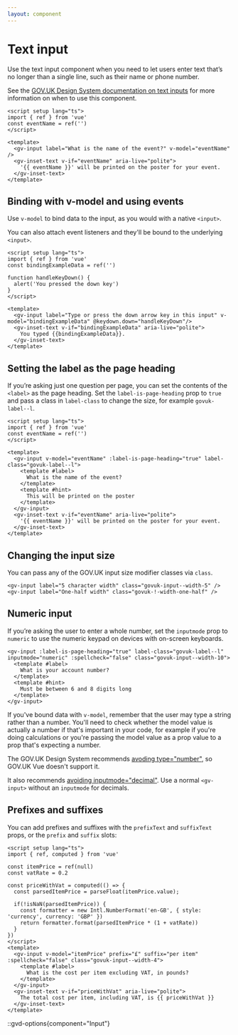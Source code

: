 ```yaml
---
layout: component
---
```


# Text input

Use the text input component when you need to let users enter text that’s no longer than a single line, such as their name or phone number.

See the [GOV.UK Design System documentation on text inputs](https://design-system.service.gov.uk/components/text-input/) for more information on when to use this component.

```vue
<script setup lang="ts">
import { ref } from 'vue'
const eventName = ref('')
</script>

<template>
  <gv-input label="What is the name of the event?" v-model="eventName" />
  <gv-inset-text v-if="eventName" aria-live="polite">
    '{{ eventName }}' will be printed on the poster for your event.
  </gv-inset-text>
</template>
```

## Binding with v-model and using events

Use `v-model` to bind data to the input, as you would with a native `<input>`.

You can also attach event listeners and they'll be bound to the underlying `<input>`.

```vue
<script setup lang="ts">
import { ref } from 'vue'
const bindingExampleData = ref('')

function handleKeyDown() {
  alert('You pressed the down key')
}
</script>

<template>
  <gv-input label="Type or press the down arrow key in this input" v-model="bindingExampleData" @keydown.down="handleKeyDown"/>
  <gv-inset-text v-if="bindingExampleData" aria-live="polite">
    You typed {{bindingExampleData}}.
  </gv-inset-text>
</template>
```

## Setting the label as the page heading

If you’re asking just one question per page, you can set the contents of the `<label>` as the page heading. Set the
`label-is-page-heading` prop to `true` and pass a class in `label-class` to change the size, for example `govuk-label--l`.

```vue
<script setup lang="ts">
import { ref } from 'vue'
const eventName = ref('')
</script>

<template>
  <gv-input v-model="eventName" :label-is-page-heading="true" label-class="govuk-label--l">
    <template #label>
      What is the name of the event?
    </template>
    <template #hint>
      This will be printed on the poster
    </template>
  </gv-input>
  <gv-inset-text v-if="eventName" aria-live="polite">
    '{{ eventName }}' will be printed on the poster for your event.
  </gv-inset-text>
</template>
```

## Changing the input size

You can pass any of the GOV.UK input size modifier classes via `class`.

```vue-html
<gv-input label="5 character width" class="govuk-input--width-5" />
<gv-input label="One-half width" class="govuk-!-width-one-half" />
```

## Numeric input

If you’re asking the user to enter a whole number, set the `inputmode` prop to `numeric` to use the numeric keypad on devices with on-screen keyboards.

```vue-html
<gv-input :label-is-page-heading="true" label-class="govuk-label--l" inputmode="numeric" :spellcheck="false" class="govuk-input--width-10">
  <template #label>
    What is your account number?
  </template>
  <template #hint>
    Must be between 6 and 8 digits long
  </template>
</gv-input>
```

If you've bound data with `v-model`, remember that the user may type a string rather than a number. You'll need to check whether the model value
is actually a number if that's important in your code, for example if you're doing calculations or you're passing the model value as a prop value to
a prop that's expecting a number.

The GOV.UK Design System recommends [avoding type="number"](https://design-system.service.gov.uk/components/text-input#avoid-using-inputs-with-a-type-of-number), so GOV.UK Vue doesn't support it.

It also recommends [avoiding inputmode="decimal"](https://design-system.service.gov.uk/components/text-input#asking-for-decimal-numbers). Use a normal `<gv-input>` without an `inputmode` for decimals.

## Prefixes and suffixes

You can add prefixes and suffixes with the `prefixText` and `suffixText` props, or the `prefix` and `suffix` slots:

```vue
<script setup lang="ts">
import { ref, computed } from 'vue'

const itemPrice = ref(null)
const vatRate = 0.2

const priceWithVat = computed(() => {
  const parsedItemPrice = parseFloat(itemPrice.value);
  
  if(!isNaN(parsedItemPrice)) {
    const formatter = new Intl.NumberFormat('en-GB', { style: 'currency', currency: 'GBP' })
    return formatter.format(parsedItemPrice * (1 + vatRate))
  }
})
</script>
<template>
  <gv-input v-model="itemPrice" prefix="£" suffix="per item" :spellcheck="false" class="govuk-input--width-4">
    <template #label>
      What is the cost per item excluding VAT, in pounds?
    </template>
  </gv-input>
  <gv-inset-text v-if="priceWithVat" aria-live="polite">
    The total cost per item, including VAT, is {{ priceWithVat }}
  </gv-inset-text>
</template>
```

::gvd-options{component="Input"}